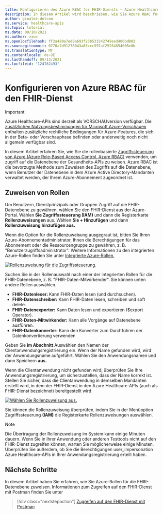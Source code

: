 ```yaml
---
title: Konfigurieren des Azure RBAC for FHIR-Diensts – Azure Healthcare-APIs
description: In diesem Artikel wird beschrieben, wie Sie Azure RBAC for FHIR konfigurieren.
author: ginalee-dotcom
ms.service: healthcare-apis
ms.topic: tutorial
ms.date: 09/10/2021
ms.author: zxue
ms.openlocfilehash: ff2a488a7ed8a693f23b533242748eed400bd802
ms.sourcegitcommit: 0770a7d91278043a83ccc597af25934854605e8b
ms.translationtype: MT
ms.contentlocale: de-DE
ms.lasthandoff: 09/13/2021
ms.locfileid: "124782493"
---
```

# <a name="configure-azure-rbac-for-the-fhir-service"></a>Konfigurieren von Azure RBAC für den FHIR-Dienst

> [!IMPORTANT]
> Azure Healthcare-APIs sind derzeit als VORSCHAUversion verfügbar. Die [zusätzlichen Nutzungsbestimmungen für Microsoft Azure-Vorschauen](https://azure.microsoft.com/support/legal/preview-supplemental-terms/) enthalten zusätzliche rechtliche Bedingungen für Azure-Features, die sich in der Beta- oder Vorschauphase befinden oder anderweitig noch nicht allgemein verfügbar sind.

In diesem Artikel erfahren Sie, wie Sie die rollenbasierte [Zugriffssteuerung von Azure (Azure Role-Based Access Control, Azure RBAC)](../../role-based-access-control/index.yml) verwenden, um zugriff auf die Datenebene der Gesundheits-APIs zu weisen. Azure RBAC ist die bevorzugte Methode zum Zuweisen des Zugriffs auf die Datenebene, wenn Benutzer der Datenebene in dem Azure Active Directory-Mandanten verwaltet werden, der Ihrem Azure-Abonnement zugeordnet ist. 

## <a name="assign-roles"></a>Zuweisen von Rollen

Um Benutzern, Dienstprinzipals oder Gruppen Zugriff auf die FHIR-Datenebene zu gewähren, wählen Sie den FHIR-Dienst aus der Azure-Portal. Wählen **Sie Zugriffssteuerung (IAM)** und dann die Registerkarte **Rollenzuweisungen** aus. Wählen **Sie + Hinzufügen** und dann **Rollenzuweisung hinzufügen aus.**
 
Wenn die Option für die Rollenzuweisung ausgegraut ist, bitten Sie Ihren Azure-Abonnementadministrator, Ihnen die Berechtigungen für das Abonnement oder die Ressourcengruppe zu gewähren, z. B. "Benutzerzugriffsadministrator". Weitere Informationen zu den integrierten Azure-Rollen finden Sie unter [Integrierte Azure-Rollen.](../../role-based-access-control/built-in-roles.md)

[![Rollenzuweisung für die Zugriffssteuerung. ](media/rbac/role-assignment.png) ](media/rbac/role-assignment.png#lightbox)

Suchen Sie in der Rollenauswahl nach einer der integrierten Rollen für die FHIR-Datenebene, z. B. "FHIR-Daten-Mitwirkender". Sie können unten andere Rollen auswählen.

* **FHIR-Datenleser:** Kann FHIR-Daten lesen (und durchsuchen).
* **FHIR-Datenschreiber:** Kann FHIR-Daten lesen, schreiben und soft delete.
* **FHIR-Datenexporter:** Kann Daten lesen und exportieren ($export Operator).
* **FHIR-Daten-Mitwirkender:** Kann alle Vorgänge auf Datenebene ausführen.
* **FHIR-Datenkonverter:** Kann den Konverter zum Durchführen der Datenkonvertierung verwenden

Geben Sie **im Abschnitt** Auswählen den Namen der Clientanwendungsregistrierung ein. Wenn der Name gefunden wird, wird der Anwendungsname aufgeführt. Wählen Sie den Anwendungsnamen und dann Speichern **aus.** 

Wenn die Clientanwendung nicht gefunden wird, überprüfen Sie Ihre Anwendungsregistrierung, um sicherzustellen, dass der Name korrekt ist. Stellen Sie sicher, dass die Clientanwendung in demselben Mandanten erstellt wird, in dem der FHIR-Dienst in den Azure Healthcare-APIs (auch als FHIR-Dienst bezeichnet) bereitgestellt wird.


[![Wählen Sie Rollenzuweisung aus. ](media/rbac/select-role-assignment.png) ](media/rbac/select-role-assignment.png#lightbox)

Sie können die Rollenzuweisung überprüfen, indem Sie in der Menüoption Zugriffssteuerung **(IAM)** die Registerkarte Rollenzuweisungen auswählen. 
 

> [!NOTE]
> Die Übertragung der Rollenzuweisung im System kann einige Minuten dauern. Wenn Sie in Ihrer Anwendung oder anderen Testtools nicht auf den FHIR-Dienst zugreifen können, warten Sie möglicherweise einige Minuten. Überprüfen Sie außerdem, ob Sie die Berechtigungen user_impersonation Azure Healthcare-APIs in Ihrer Anwendungsregistrierung erteilt haben.

## <a name="next-steps"></a>Nächste Schritte

In diesem Artikel haben Sie erfahren, wie Sie Azure-Rollen für die FHIR-Datenebene zuweisen. Informationen zum Zugreifen auf den FHIR-Dienst mit Postman finden Sie unter

>[!div class="nextstepaction"]
>[Zugreifen auf den FHIR-Dienst mit Postman](../use-postman.md)